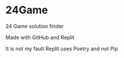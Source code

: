 # 24Game
24 Game solution finder

Made with GitHub and Replit

It is not my fault Replit uses Poetry and not Pip